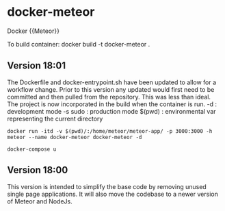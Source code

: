 # docker-meteor
Docker {{Meteor}}

To build container:
docker build -t docker-meteor .

## Version 18:01
  The Dockerfile and docker-entrypoint.sh have been updated to allow for a workflow change. Prior to this version any updated would first need to be committed and then pulled from the repository. This was less than ideal. The project is now incorporated in the build when the container is run.
    -d : development mode
    -s sudo : production mode
    $(pwd) : environmental var representing the current directory

    docker run -itd -v $(pwd)/:/home/meteor/meteor-app/ -p 3000:3000 -h meteor --name docker-meteor docker-meteor -d

    docker-compose u


## Version 18:00
  This version is intended to simplify the base code by removing unused single page applications. It will also move the codebase to a newer version of Meteor and NodeJs.
